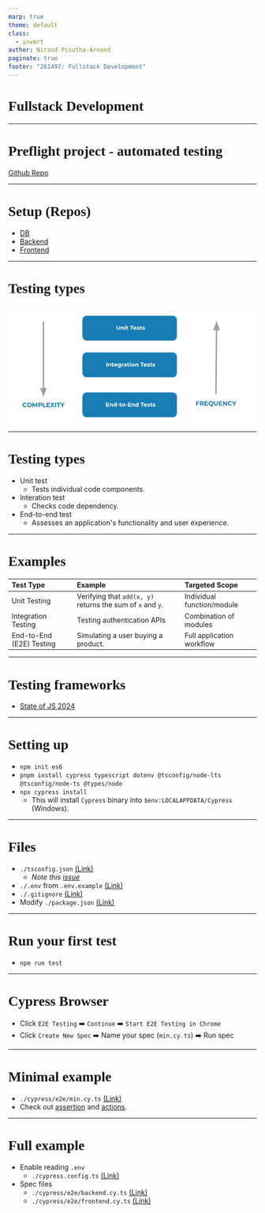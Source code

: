 ```yaml
---
marp: true
theme: default
class:
  - invert
author: Nirand Pisutha-Arnond
paginate: true
footer: "261497: Fullstack Development"
---
```


<style>
@import url('https://fonts.googleapis.com/css2?family=Prompt:ital,wght@0,100;0,300;0,400;0,700;1,100;1,300;1,400;1,700&display=swap');

    :root {
    font-family: Prompt;
    --hl-color: #D57E7E;
}
h1 {
  font-family: Prompt
}
</style>

# Fullstack Development

---

# Preflight project - automated testing

[Github Repo](https://github.com/fullstack-68/pf-testing)

---

# Setup (Repos)

- [DB](https://github.com/fullstack-68/pf-db)
- [Backend](https://github.com/fullstack-68/pf-backend)
- [Frontend](https://github.com/fullstack-68/pf-frontend)

---

# Testing types

![width:800](./img/test_types.png)

---

# Testing types

- Unit test
  - Tests individual code components.
- Interation test
  - Checks code dependency.
- End-to-end test
  - Assesses an application's functionality and user experience.

---

# Examples

| Test Type                | Example                                                    | Targeted Scope             |
| :----------------------- | :--------------------------------------------------------- | :------------------------- |
| Unit Testing             | Verifying that `add(x, y)` returns the sum of `x` and `y`. | Individual function/module |
| Integration Testing      | Testing authentication APIs                                | Combination of modules     |
| End-to-End (E2E) Testing | Simulating a user buying a product.                        | Full application workflow  |

---

# Testing frameworks

- [State of JS 2024](https://2024.stateofjs.com/en-US/libraries/testing/)

---

# Setting up

- `npm init es6`
- `pnpm install cypress typescript dotenv @tsconfig/node-lts @tsconfig/node-ts @types/node`
- `npx cypress install`
  - This will install `Cypress` binary into `$env:LOCALAPPDATA/Cypress` (Windows).

---

# Files

- `./tsconfig.json` [(Link)](https://github.com/fullstack-68/pf-testing/blob/main/tsconfig.json)
  - _Note this [issue](https://github.com/fullstack-68/pf-testing?tab=readme-ov-file#issue)_
- `./.env` from `.env.example` [(Link)](https://github.com/fullstack-68/pf-testing/blob/main/.env.example)
- `./.gitignore` [(Link)](https://github.com/fullstack-68/pf-testing/blob/main/.gitignore)
- Modify `./package.json` [(Link)](https://github.com/fullstack-68/pf-testing/blob/d03dc0b10a764f4bd90bd70d9a9051005783222b/package.json#L27)

---

# Run your first test

- `npm run test`

---

# Cypress Browser

- Click `E2E Testing` ➡️ `Continue` ➡️ `Start E2E Testing in Chrome`
- Click `Create New Spec` ➡️ Name your spec (`min.cy.ts`) ➡️ Run spec

---

# Minimal example

- `./cypress/e2e/min.cy.ts` [(Link)](https://github.com/fullstack-68/pf-testing/blob/main/cypress/e2e/min.cy.ts)
- Check out [assertion](https://docs.cypress.io/app/references/assertions) and [actions](https://docs.cypress.io/api/table-of-contents#Actions).

---

# Full example

- Enable reading `.env`
  - `./cypress.config.ts` [(Link)](https://github.com/fullstack-68/pf-testing/blob/main/cypress.config.ts)
- Spec files
  - `./cypress/e2e/backend.cy.ts` [(Link)](https://github.com/fullstack-68/pf-testing/blob/main/cypress/e2e/backend.cy.ts)
  - `./cypress/e2e/frontend.cy.ts` [(Link)](https://github.com/fullstack-68/pf-testing/blob/main/cypress/e2e/frontend.cy.ts)
